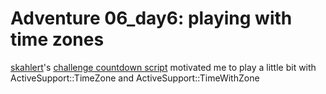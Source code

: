 # Adventure 06_day6: playing with time zones

[skahlert](https://github.com/skahlert)'s [challenge countdown script](https://github.com/RubySteps/21-day-challenge/blob/master/2_adventures/001/skahlert/04_day4_challenge-countdown/coundown.rb) motivated me to play a little bit with ActiveSupport::TimeZone and ActiveSupport::TimeWithZone